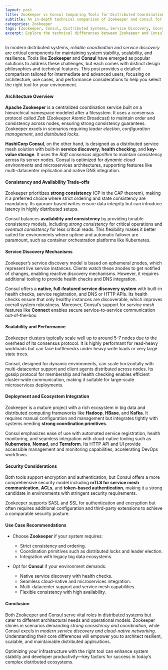 ```yaml
---
layout: post
title: Zookeeper vs Consul Comparing Tools for Distributed Coordination and Service Discovery
subtitle: An in-depth technical comparison of Zookeeper and Consul for efficient distributed coordination and service discovery
categories: Zookeeper
tags: [Zookeeper, Consul, Distributed Systems, Service Discovery, Coordination, Big Data, Microservices, DevOps]
excerpt: Explore the technical differences between Zookeeper and Consul, two leading tools for distributed coordination and service discovery, and understand which fits best for your infrastructure needs.
---
```

In modern distributed systems, *reliable coordination* and *service discovery* are critical components for maintaining system stability, scalability, and resilience. Tools like **Zookeeper** and **Consul** have emerged as popular solutions to address these challenges, but each comes with distinct design philosophies and technical features. This post provides a detailed comparison tailored for intermediate and advanced users, focusing on architecture, use cases, and performance considerations to help you select the right tool for your environment.

#### Architecture Overview

**Apache Zookeeper** is a centralized coordination service built on a hierarchical namespace modeled after a filesystem. It uses a consensus protocol called *Zab* (Zookeeper Atomic Broadcast) to maintain order and consistency across nodes, ensuring strong consistency guarantees. Zookeeper excels in scenarios requiring *leader election*, *configuration management*, and *distributed locks*.

**HashiCorp Consul**, on the other hand, is designed as a distributed service mesh solution with built-in **service discovery**, **health checking**, and **key-value storage**. It uses the *Raft consensus algorithm* to maintain consistency across its server nodes. Consul is optimized for *dynamic cloud environments* and microservices architectures, supporting features like multi-datacenter replication and native DNS integration.

#### Consistency and Availability Trade-offs

Zookeeper prioritizes **strong consistency** (CP in the CAP theorem), making it a preferred choice where strict ordering and state consistency are mandatory. Its quorum-based writes ensure data integrity but can introduce latency in highly distributed setups.

Consul balances **availability and consistency** by providing tunable consistency models, including *strong consistency* for critical operations and *eventual consistency* for less critical reads. This flexibility makes it better suited for environments where uptime and automatic failover are paramount, such as container orchestration platforms like Kubernetes.

#### Service Discovery Mechanisms

Zookeeper’s service discovery model is based on ephemeral znodes, which represent live service instances. Clients watch these znodes to get notified of changes, enabling reactive discovery mechanisms. However, it requires additional tooling to provide health checks and DNS integration.

Consul offers a **native, full-featured service discovery system** with built-in health checks, service registration, and DNS or HTTP APIs. Its health checks ensure that only healthy instances are discoverable, which improves overall system robustness. Moreover, Consul’s support for *service mesh* features like **Connect** enables secure service-to-service communication out-of-the-box.

#### Scalability and Performance

Zookeeper clusters typically scale well up to around 5-7 nodes due to the overhead of its consensus protocol. It is highly performant for read-heavy workloads but can face bottlenecks under heavy write loads or very large state trees.

Consul, designed for dynamic environments, can scale horizontally with multi-datacenter support and client agents distributed across nodes. Its gossip protocol for membership and health checking enables efficient cluster-wide communication, making it suitable for large-scale microservices deployments.

#### Deployment and Ecosystem Integration

Zookeeper is a mature project with a rich ecosystem in big data and distributed computing frameworks like **Hadoop**, **HBase**, and **Kafka**. It requires manual configuration and management but integrates tightly with systems needing **strong coordination primitives**.

Consul emphasizes ease of use with automated service registration, health monitoring, and seamless integration with cloud-native tooling such as **Kubernetes**, **Nomad**, and **Terraform**. Its HTTP API and UI provide accessible management and monitoring capabilities, accelerating DevOps workflows.

#### Security Considerations

Both tools support encryption and authentication, but Consul offers a more comprehensive security model including **mTLS for service mesh communication**, **ACLs**, and **token-based authentication**, making it a strong candidate in environments with stringent security requirements.

Zookeeper supports SASL and SSL for authentication and encryption but often requires additional configuration and third-party extensions to achieve a comparable security posture.

#### Use Case Recommendations

- Choose **Zookeeper** if your system requires:
  - Strict consistency and ordering.
  - Coordination primitives such as distributed locks and leader election.
  - Integration with legacy big data ecosystems.
  
- Opt for **Consul** if your environment demands:
  - Native service discovery with health checks.
  - Seamless cloud-native and microservices integration.
  - Multi-datacenter support and service mesh capabilities.
  - Flexible consistency with high availability.

#### Conclusion

Both Zookeeper and Consul serve vital roles in distributed systems but cater to different architectural needs and operational models. Zookeeper shines in scenarios demanding *strong consistency and coordination*, while Consul excels in *modern service discovery and cloud-native networking*. Understanding their core differences will empower you to architect resilient, scalable, and maintainable distributed applications.

Optimizing your infrastructure with the right tool can enhance system stability and developer productivity—key factors for success in today’s complex distributed ecosystems.
